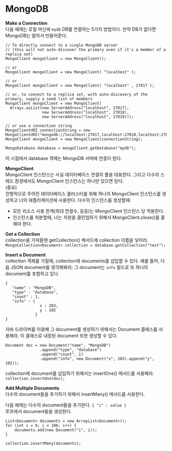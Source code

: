 # MongoDB

**Make a Connection**<br>
다음 예제는 로컬 머신에 `mydb` DB를 연결하는 5가지 방법이다. 만약 DB가 없다면 MongoDB는 알아서 만들어준다.
```
// To directly connect to a single MongoDB server
// (this will not auto-discover the primary even if it's a member of a replica set)
MongoClient mongoClient = new MongoClient();

// or
MongoClient mongoClient = new MongoClient( "localhost" );

// or
MongoClient mongoClient = new MongoClient( "localhost" , 27017 );

// or, to connect to a replica set, with auto-discovery of the primary, supply a seed list of members
MongoClient mongoClient = new MongoClient(
  Arrays.asList(new ServerAddress("localhost", 27017),
                new ServerAddress("localhost", 27018),
                new ServerAddress("localhost", 27019)));

// or use a connection string
MongoClientURI connectionString = new MongoClientURI("mongodb://localhost:27017,localhost:27018,localhost:27019");
MongoClient mongoClient = new MongoClient(connectionString);

MongoDatabase database = mongoClient.getDatabase("mydb");
```
이 시점에서 database 객체는 MongoDB 서버에 연결이 된다.

**MongoClient**<br>
MongoClient 인스턴스는 사실 데이터베이스 연결의 풀을 대표한다. 그리고 다수의 스레드 환경에서도 MongoClient 인스턴스는 하나만 있으면 된다.
<br>(중요)<br>
전형적으로 주어진 데이터베이스 클러스터를 위해 하나의 MongoClient 인스턴스를 생성하고 너의 애플리케이션에 사용한다. 다수의 인스턴스를 생성할때:<br>
- 모든 리소스 사용 한계(최대 연결수, 등등)는 MongoClient 인스턴스 당 적용한다. 
- 인스턴스를 처분할때, 너는 자원을 클린업하기 위해서 MongoClient.close()를 콜해야 한다.  

**Get a Collection**<br>
collection을 가져올땐 getCollection() 메서드에 collection 이름을 넣어라.
`MongoCollection<Document> collection = database.getCollection("test");`

**Insert a Document**<br>
collection 객체를 가질때, collection에 documents를 삽입할 수 있다. 예를 들어, 다음 JSON document를 생각해봐라; 그 document는 `info` 필드로 또 하나의 document를 포함하고 있다.
```
{
   "name" : "MongoDB",
   "type" : "database",
   "count" : 1,
   "info" : {
               x : 203,
               y : 102
             }
}
```
자바 드라이버를 이용해 그 document를 생성하기 위해서는 Document 클래스를 사용해라. 이 클래스로 내장된 document 또한 생성할 수 있다. 

```
Document doc = new Document("name", "MongoDB")
               .append("type", "database")
               .append("count", 1)
               .append("info", new Document("x", 203).append("y", 102));
```
collection에 document를 삽입하기 위해서는 insertOne() 메서드를 사용해라. `collection.insertOne(doc);`

**Add Multiple Documents**<br>
다수의  document들을 추가하기 위해서 insertMany() 메서드를 사용한다. 

다음 예제는 다수의 document들을 추가한다. 
`{ "i" : value }`<br>
루프에서 document들을 생성한다. 
```
List<Document> documents = new ArrayList<Document>();
for (int i = 0; i < 100; i++) {
    documents.add(new Document("i", i));
}

collection.insertMany(documents);
```

